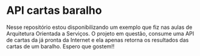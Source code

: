 # API cartas baralho
 Nesse repositório estou disponibilizando um exemplo que fiz nas aulas de Arquitetura Orientada a Serviços. O projeto em questão, consume uma API de cartas da já pronta da Internet e ela apenas retorna os resultados das cartas de um baralho. Espero que gostem!!
